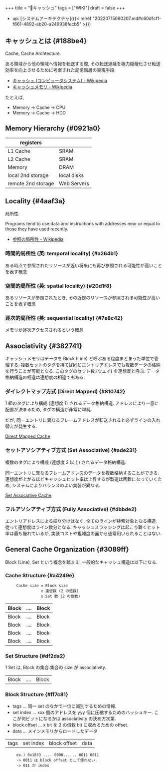 +++
title = "📝キャッシュ"
tags = ["WIKI"]
draft = false
+++

-   up: [システムアーキテクチャ]({{< relref "20220715090207.md#c60d1cf1-f661-4892-ab20-a249938fecb5" >}})


## キャッシュとは {#188be4}

Cache, Cache Archtecture.

ある領域から他の領域へ情報を転送する際, その転送遅延を極力隠蔽化させ転送効率を向上させるために考案された記憶階層の実現手段.

-   [キャッシュ (コンピュータシステム) - Wikipedia](http://ja.wikipedia.org/wiki/%E3%82%AD%E3%83%A3%E3%83%83%E3%82%B7%E3%83%A5_(%E3%82%B3%E3%83%B3%E3%83%94%E3%83%A5%E3%83%BC%E3%82%BF%E3%82%B7%E3%82%B9%E3%83%86%E3%83%A0))
-   [キャッシュメモリ - Wikipedia](http://ja.wikipedia.org/wiki/%E3%82%AD%E3%83%A3%E3%83%83%E3%82%B7%E3%83%A5%E3%83%A1%E3%83%A2%E3%83%AA)

たとえば,

-   Memory -> Cache -> CPU
-   Memory -> Cache -> HDD


## Memory Hierarchy {#0921a0}

| registers          |             |
|--------------------|-------------|
| L1 Cache           | SRAM        |
| L2 Cache           | SRAM        |
| Memory             | DRAM        |
| local 2nd storage  | local disks |
| remote 2nd storage | Web Servers |


## Locality {#4aaf3a}

局所性.

Programs tend to use data and instructions with addresses near or equal to those they have used recently.

-   [参照の局所性 - Wikipedia](http://ja.wikipedia.org/wiki/%E5%8F%82%E7%85%A7%E3%81%AE%E5%B1%80%E6%89%80%E6%80%A7)


### 時間的局所性 (英: temporal locality) {#a264b1}

ある時点で参照されたリソースが近い将来にも再び参照される可能性が高いことを表す概念


### 空間的局所性 (英: spatial locality) {#20d1f8}

あるリソースが参照されたとき, その近傍のリソースが参照される可能性が高いことを表す概念


### 逐次的局所性 (英: sequential locality) {#7e8c42}

メモリが逐次アクセスされるという概念


## Associativity {#382741}

キャッシュメモリはデータを Block (Line) と呼ぶある程度まとまった単位で管理する. 複数セットのタグを持てば同じエントリアドレスでも複数データの格納を行うことが可能となる. このタグのセット数 (ウエイ) を連想度と呼ぶ. データ格納構造の相違は連想度の相違でもある.


### ダイレクトマップ方式 (Direct Mapped) {#810742}

1 組のタグにより構成 (連想度 1) されるデータ格納構造. アドレスにより一意に配置が決まるため, タグの構造が非常に単純.

だが, 同一エントリに異なるフレームアドレスが転送されると必ずラインの入れ替えが発生する.

[Direct Mapped Cache](http://www.cs.umd.edu/class/sum2003/cmsc311/Notes/Memory/direct.html)


### セットアソシアティブ方式 (Set Associative) {#ade231}

複数のタグにより構成 (連想度 2 以上) されるデータ格納構造.

同一エントリに異なるフレームアドレスのデータを複数格納することができる. 連想度が上がるほどキャッシュヒット率は上昇するが製造は困難になっていくため, システムによりバランスのよい実装が異なる.

[Set Associative Cache](http://www.cs.umd.edu/class/sum2003/cmsc311/Notes/Memory/set.html)


### フルアソシアティブ方式 (Fully Associative) {#dbbde2}

エントリアドレスによる振り分けはなく, 全てのラインが検索対象となる構造.
従って連想度はライン数分となる. キャッシュスラッシングは起こり難くヒット率は最も優れているが, 実装コストや複雑度の面から通常用いられることはない.


## General Cache Organization {#3089ff}

Block (Line), Set という概念を踏まえ, 一般的なキャッシュ構造は以下になる.


### Cache Structure {#a4249e}

```language
     Cache size = Block size
               	x 連想数 (2 の倍数)
               	x Set 数 (2 の倍数)
```

| Block | .... | Block |
|-------|------|-------|
| Block | .... | Block |
| Block | .... | Block |
| Block | .... | Block |
| Block | .... | Block |


### Set Structure {#df2da2}

1 Set は, Block の集合.集合の size が associativity.

|       |      |       |
|-------|------|-------|
| Block | .... | Block |


### Block Structure {#ff7c81}

-   tags ... 同一 set のなかで一位に識別するための情報.
-   set index ... xxx 個のアドレスを yyy 個に圧縮するためのハッシュキー.
    ここが何ビットになるかは associativity の決め方次第.
-   block offset ... x bit を 2 の倍数 bit に収めるための offset.
-   data  ... メインメモリからロードしたデータ

|      |           |              |      |
|------|-----------|--------------|------|
| tags | set index | block offset | data |

```language
     ex.) 0x1833 .... 0000...... 0011 0011
     -> 0011 は block offset として使わない.
     -> 011 が index
```
